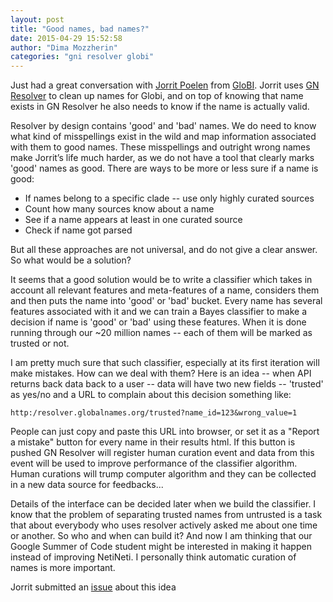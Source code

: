 ```yaml
---
layout: post
title: "Good names, bad names?"
date: 2015-04-29 15:52:58
author: "Dima Mozzherin"
categories: "gni resolver globi"
---
```


Just had a great conversation with [Jorrit Poelen][jorrit] from [GloBI][globi].
Jorrit uses [GN Resolver][resolver] to clean up names for Globi, and on top of
knowing that name exists in GN Resolver he also needs to know if the name is
actually valid.

Resolver by design contains 'good' and 'bad' names. We do need to know what
kind of misspellings exist in the wild and map information associated with them
to good names. These misspellings and outright wrong names make Jorrit&rsquo;s
life much harder, as we do not have a tool that clearly marks 'good' names as
good.  There are ways to be more or less sure if a name is good:

* If names belong to a specific clade -- use only highly curated sources
* Count how many sources know about a name
* See if a name appears at least in one curated source
* Check if name got parsed

But all these approaches are not universal, and do not give a clear answer.  So
what would be a solution?

It seems that a good solution would be to write a classifier which takes in
account all relevant features and meta-features of a name, considers them and
then puts the name into 'good' or 'bad' bucket.  Every name has several
features associated with it and we can train a Bayes classifier to make a
decision if name is 'good' or 'bad' using these features. When it is done
running through our ~20 million names -- each of them will be marked as trusted
or not.

I am pretty much sure that such classifier, especially at its first iteration
will make mistakes. How can we deal with them? Here is an idea -- when API
returns back data back to a user -- data will have two new fields -- 'trusted'
as yes/no and a URL to complain about this decision something like:

    http:/resolver.globalnames.org/trusted?name_id=123&wrong_value=1

People can just copy and paste this URL into browser, or set it as a "Report a
mistake" button for every name in their results html.  If this button is pushed
GN Resolver will register human curation event and data from this event will be
used to improve performance of the classifier algorithm. Human curations will
trump computer algorithm and they can be collected in a new data source for
feedbacks...

Details of the interface can be decided later when we build the classifier. I
know that the problem of separating trusted names from untrusted is a task that
about everybody who uses resolver actively asked me about one time or another.
So who and when can build it? And now I am thinking that our Google Summer of
Code student might be interested in making it happen instead of improving
NetiNeti.  I personally think automatic curation of names is more important.

Jorrit submitted an [issue][issue] about this idea

[jorrit]: https://github.com/jhpoelen
[globi]: http://www.globalbioticinteractions.org/about.html
[resolver]: http://resolver.globalnames.org
[issue]: https://github.com/GlobalNamesArchitecture/gni/issues/38
